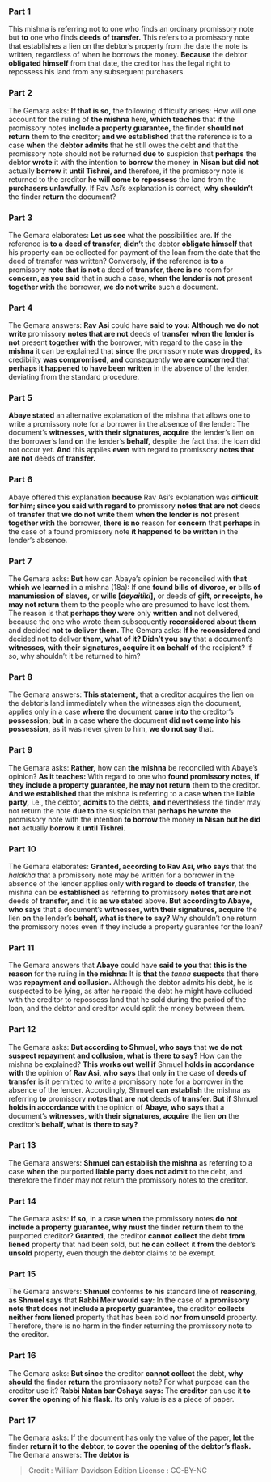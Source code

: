 
### Part 1
This mishna is referring not to one who finds an ordinary promissory note but <b>to</b> one who finds <b>deeds of transfer.</b> This refers to a promissory note that establishes a lien on the debtor’s property from the date the note is written, regardless of when he borrows the money. <b>Because</b> the debtor <b>obligated himself</b> from that date, the creditor has the legal right to repossess his land from any subsequent purchasers.

### Part 2
The Gemara asks: <b>If that is so,</b> the following difficulty arises: How will one account for the ruling of <b>the mishna</b> here, <b>which teaches</b> that <b>if</b> the promissory notes <b>include a property guarantee,</b> the finder <b>should not return</b> them to the creditor; <b>and we established</b> that the reference is to a case <b>when</b> the <b>debtor admits</b> that he still owes the debt <b>and</b> that the promissory note should not be returned <b>due to</b> suspicion that <b>perhaps</b> the debtor <b>wrote</b> it with the intention <b>to borrow</b> the money <b>in Nisan but did not</b> actually <b>borrow</b> it <b>until Tishrei, and</b> therefore, if the promissory note is returned to the creditor <b>he will come to repossess</b> the land from the <b>purchasers unlawfully.</b> If Rav Asi’s explanation is correct, <b>why shouldn’t</b> the finder <b>return</b> the document?

### Part 3
The Gemara elaborates: <b>Let us see</b> what the possibilities are. <b>If</b> the reference is <b>to a deed of transfer, didn’t</b> the debtor <b>obligate himself</b> that his property can be collected for payment of the loan from the date that the deed of transfer was written? Conversely, <b>if</b> the reference is <b>to</b> a promissory <b>note that is not</b> a deed of <b>transfer, there is no</b> room for <b>concern, as you said</b> that in such a case, <b>when the lender is not</b> present <b>together with</b> the borrower, <b>we do not write</b> such a document.

### Part 4
The Gemara answers: <b>Rav Asi</b> could have <b>said to you: Although we do not write</b> promissory <b>notes that are not</b> deeds of <b>transfer when the lender is not</b> present <b>together with</b> the borrower, with regard to the case in <b>the mishna</b> it can be explained that <b>since</b> the promissory note <b>was dropped,</b> its credibility <b>was compromised, and</b> consequently <b>we are concerned</b> that <b>perhaps it happened to have been written</b> in the absence of the lender, deviating from the standard procedure.

### Part 5
<b>Abaye stated</b> an alternative explanation of the mishna that allows one to write a promissory note for a borrower in the absence of the lender: The document’s <b>witnesses, with their signatures, acquire</b> the lender’s lien on the borrower’s land <b>on</b> the lender’s <b>behalf,</b> despite the fact that the loan did not occur yet. <b>And</b> this applies <b>even</b> with regard to promissory <b>notes that are not</b> deeds of <b>transfer.</b>

### Part 6
Abaye offered this explanation <b>because</b> Rav Asi’s explanation was <b>difficult for him; since you said with regard to</b> promissory <b>notes that are not</b> deeds of <b>transfer</b> that <b>we do not write</b> them <b>when the lender is not</b> present <b>together with</b> the borrower, <b>there is no</b> reason for <b>concern</b> that <b>perhaps</b> in the case of a found promissory note <b>it happened to be written</b> in the lender’s absence.

### Part 7
The Gemara asks: <b>But</b> how can Abaye’s opinion be reconciled with <b>that which we learned</b> in a mishna (18a): If one <b>found bills of divorce, or</b> bills <b>of manumission of slaves,</b> or <b>wills [<i>deyaitiki</i>],</b> or deeds of <b>gift, or receipts, he may not return</b> them to the people who are presumed to have lost them. The reason is that <b>perhaps they were</b> only <b>written and</b> not delivered, because the one who wrote them subsequently <b>reconsidered about them</b> and decided <b>not to deliver them.</b> The Gemara asks: <b>If he reconsidered</b> and decided not to deliver <b>them, what of it? Didn’t you say</b> that a document’s <b>witnesses, with their signatures, acquire</b> it <b>on behalf of</b> the recipient? If so, why shouldn’t it be returned to him?

### Part 8
The Gemara answers: <b>This statement,</b> that a creditor acquires the lien on the debtor’s land immediately when the witnesses sign the document, applies only in a case <b>where</b> the document <b>came into</b> the creditor’s <b>possession; but</b> in a case <b>where</b> the document <b>did not come into his possession,</b> as it was never given to him, <b>we do not say</b> that.

### Part 9
The Gemara asks: <b>Rather,</b> how can <b>the mishna</b> be reconciled with Abaye’s opinion? <b>As it teaches:</b> With regard to one who <b>found promissory notes, if they include a property guarantee, he may not return</b> them to the creditor. <b>And we established</b> that the mishna is referring to a case <b>when</b> the <b>liable party,</b> i.e., the debtor, <b>admits</b> to the debts, <b>and</b> nevertheless the finder may not return the note <b>due to</b> the suspicion that <b>perhaps he wrote</b> the promissory note with the intention <b>to borrow</b> the money <b>in Nisan but he did not</b> actually <b>borrow</b> it <b>until Tishrei.</b>

### Part 10
The Gemara elaborates: <b>Granted, according to Rav Asi, who says</b> that the <i>halakha</i> that a promissory note may be written for a borrower in the absence of the lender applies only <b>with regard to deeds of transfer,</b> the mishna can be <b>established</b> as referring <b>to</b> promissory <b>notes that are not</b> deeds of <b>transfer, and</b> it is <b>as we stated</b> above. <b>But according to Abaye, who says</b> that a document’s <b>witnesses, with their signatures, acquire</b> the lien <b>on</b> the lender’s <b>behalf, what is there to say?</b> Why shouldn’t one return the promissory notes even if they include a property guarantee for the loan?

### Part 11
The Gemara answers that <b>Abaye</b> could have <b>said to you</b> that <b>this is the reason</b> for the ruling in <b>the mishna:</b> It is <b>that</b> the <i>tanna</i> <b>suspects</b> that there was <b>repayment and collusion.</b> Although the debtor admits his debt, he is suspected to be lying, as after he repaid the debt he might have colluded with the creditor to repossess land that he sold during the period of the loan, and the debtor and creditor would split the money between them.

### Part 12
The Gemara asks: <b>But according to Shmuel, who says</b> that <b>we do not suspect repayment and collusion, what is there to say?</b> How can the mishna be explained? <b>This works out well if</b> Shmuel <b>holds in accordance with</b> the opinion of <b>Rav Asi, who says</b> that only <b>in</b> the case of <b>deeds of transfer</b> is it permitted to write a promissory note for a borrower in the absence of the lender. Accordingly, Shmuel <b>can establish</b> the mishna as referring <b>to</b> promissory <b>notes that are not</b> deeds of <b>transfer. But if</b> Shmuel <b>holds in accordance with</b> the opinion of <b>Abaye, who says</b> that a document’s <b>witnesses, with their signatures, acquire</b> the lien <b>on</b> the creditor’s <b>behalf, what is there to say?</b>

### Part 13
The Gemara answers: <b>Shmuel can establish the mishna</b> as referring to a case <b>when the</b> purported <b>liable party does not admit</b> to the debt, and therefore the finder may not return the promissory notes to the creditor.

### Part 14
The Gemara asks: <b>If so,</b> in a case <b>when</b> the promissory notes <b>do not include a property guarantee, why must</b> the finder <b>return</b> them to the purported creditor? <b>Granted,</b> the creditor <b>cannot collect</b> the debt <b>from liened</b> property that had been sold, but <b>he can collect</b> it <b>from</b> the debtor’s <b>unsold</b> property, even though the debtor claims to be exempt.

### Part 15
The Gemara answers: <b>Shmuel</b> conforms <b>to his</b> standard line of <b>reasoning, as Shmuel says</b> that <b>Rabbi Meir would say:</b> In the case of <b>a promissory note that does not include a property guarantee,</b> the creditor <b>collects neither from liened</b> property that has been sold <b>nor from unsold</b> property. Therefore, there is no harm in the finder returning the promissory note to the creditor.

### Part 16
The Gemara asks: <b>But since</b> the creditor <b>cannot collect</b> the debt, <b>why should</b> the finder <b>return</b> the promissory note? For what purpose can the creditor use it? <b>Rabbi Natan bar Oshaya says:</b> The <b>creditor</b> can use it <b>to cover the opening of his flask.</b> Its only value is as a piece of paper.

### Part 17
The Gemara asks: If the document has only the value of the paper, <b>let</b> the finder <b>return it to the debtor, to cover the opening of</b> the <b>debtor’s flask.</b> The Gemara answers: <b>The debtor is</b>

>Credit : William Davidson Edition
>License : CC-BY-NC